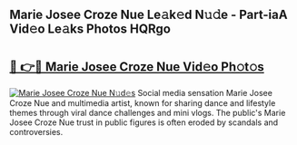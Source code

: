 ## Marie Josee Croze Nue Le𝚊k𝚎d N𝚞𝚍e - Part-iaA Vid𝚎o Le𝚊ks Photos HQRgo

# <h2><a href="http://fb1pxs.evod.top/?m=Marie+Josee+Croze+Nue">🔗 👉🔴 Marie Josee Croze Nue Vid𝚎o Ph𝚘t𝚘s</a></h2>

[![Marie Josee Croze Nue N𝚞d𝚎s](https://i.imgur.com/8V9OHl7.gif)](http://fb1pxs.evod.top/?m=Marie+Josee+Croze+Nue)
Social media sensation Marie Josee Croze Nue and multimedia artist, known for sharing dance and lifestyle themes through viral dance challenges and mini vlogs. The public's Marie Josee Croze Nue trust in public figures is often eroded by scandals and controversies. 
